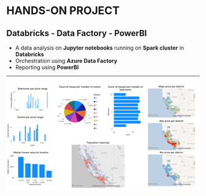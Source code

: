 # HANDS-ON PROJECT
## Databricks - Data Factory - PowerBI

* A data analysis on **Jupyter notebooks** running on **Spark cluster** in **Databricks**
* Orchestration using **Azure Data Factory**
* Reporting using **PowerBI**

---
![report](BIreport.png)
